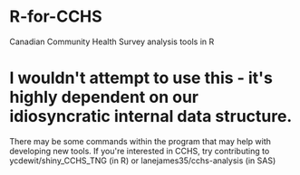 # R-for-CCHS
Canadian Community Health Survey analysis tools in R
 
# I wouldn't attempt to use this - it's highly dependent on our idiosyncratic internal data structure. 
There may be some commands within the program that may help with developing new tools.
If you're interested in CCHS, try contributing to ycdewit/shiny_CCHS_TNG (in R) or lanejames35/cchs-analysis (in SAS)
